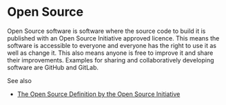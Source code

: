 # Open Source

Open Source software is software where the source code to build it is published with an Open Source Initiative approved licence. This means the software is accessible to everyone and everyone has the right to use it as well as change it. This also means anyone is free to improve it and share their improvements. Examples for sharing and collaboratively developing software are GitHub and GitLab.

See also
* [The Open Source Definition by the Open Source Initiative](https://opensource.org/osd)
